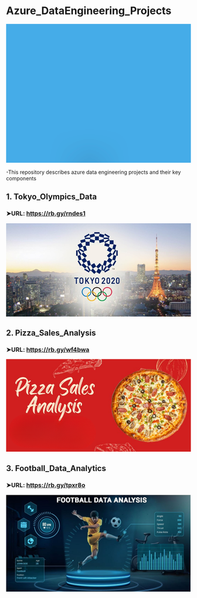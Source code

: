 # Azure_DataEngineering_Projects
![logo](https://github.com/Shoaib9288/Azure_DataEngineering_Projects/blob/main/Resources/Microsoft%20Azure.gif)

-This repository describes azure data engineering projects and their key components

## 1. Tokyo_Olympics_Data
### ➤URL: https://rb.gy/rndes1
![logo](https://github.com/Shoaib9288/Azure_DataEngineering_Projects/blob/main/tokyo-olympic-azure-data-engineering-project/Tokyo%20Olympics.jpg)

## 2. Pizza_Sales_Analysis
### ➤URL: https://rb.gy/wf4bwa
![logo](https://github.com/Shoaib9288/Azure_DataEngineering_Projects/blob/main/Pizza_Sales_Analysis_Azure-dataengineering-project/Pizza%20Sales%20Analysis.png)

## 3. Football_Data_Analytics
### ➤URL: https://rb.gy/tpxr8o
![logo](https://github.com/Shoaib9288/Azure_DataEngineering_Projects/blob/main/Football_Data_Analysis-Azure-End2End_Project/Football%20Data%20Analytics.jpg)

